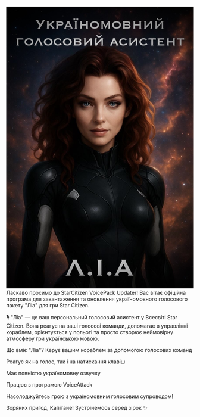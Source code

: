 ![](https://raw.githubusercontent.com/AlexLiberty/StarCitizen_VoicePack_Updater_Releases/refs/heads/main/assets/IMG_7075.jpeg)
Ласкаво просимо до StarCitizen VoicePack Updater!
Вас вітає офіційна програма для завантаження та оновлення україномовного голосового пакету "Ліа" для гри Star Citizen.

🎙️ "Ліа" — це ваш персональний голосовий асистент у Всесвіті Star Citizen. Вона реагує на ваші голосові команди,
допомагає в управлінні кораблем, орієнтується у польоті та просто створює неймовірну атмосферу гри українською мовою.

Що вміє "Ліа"?
Керує вашим кораблем за допомогою голосових команд

Реагує як на голос, так і на натискання клавіш

Має повністю україномовну озвучку

Працює з програмою VoiceAttack

Насолоджуйтесь грою з україномовним голосовим супроводом!

Зоряних пригод, Капітане!
Зустрінемось серед зірок ✨
